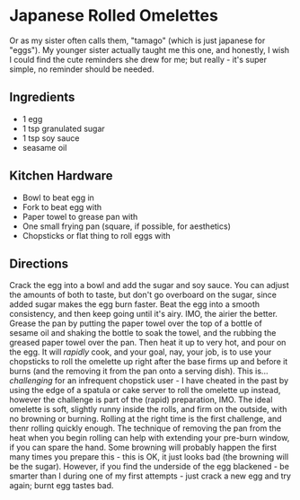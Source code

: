 Japanese Rolled Omelettes
=========================

Or as my sister often calls them, "tamago" (which is just japanese for "eggs"). My younger sister actually taught me this one,
and honestly, I wish I could find the cute reminders she drew for me; but really - it's super simple, no reminder should be needed.

Ingredients
-----------
* 1 egg
* 1 tsp granulated sugar
* 1 tsp soy sauce
* seasame oil

Kitchen Hardware
----------------
* Bowl to beat egg in
* Fork to beat egg with
* Paper towel to grease pan with
* One small frying pan (square, if possible, for aesthetics)
* Chopsticks or flat thing to roll eggs with

Directions
----------

Crack the egg into a bowl and add the sugar and soy sauce. You can adjust the amounts of both to taste, but don't go overboard on the sugar, since
added sugar makes the egg burn faster. Beat the egg into a smooth consistency, and then keep going until it's airy. IMO, the airier the better.
Grease the pan by putting the paper towel over the top of a bottle of sesame oil and shaking the bottle to soak the towel, and the rubbing the greased
paper towel over the pan. Then heat it up to very hot, and pour on the egg. It will _rapidly_ cook, and your goal, nay, your job, is to use your
chopsticks to roll the omelette up right after the base firms up and before it burns (and the removing it from the pan onto a serving dish).
This is... _challenging_ for an infrequent chopstick user - I have cheated in the past by using the edge of a spatula or cake server to roll the omelette
up instead, however the challenge is part of the (rapid) preparation, IMO. The ideal omelette is soft, slightly runny inside the rolls, and firm on the outside,
with no browning or burning. Rolling at the right time is the first challenge, and thenr rolling quickly enough. The technique of removing
the pan from the heat when you begin rolling can help with extending your pre-burn window, if you can spare the hand. Some browning will
probably happen the first many times you prepare this - this is OK, it just looks bad (the browning will be the sugar). However, if you
find the underside of the egg blackened - be smarter than I during one of my first attempts - just crack a new egg and try again; burnt egg tastes bad.
